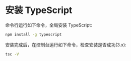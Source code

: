 # 安装 TypeScript

命令行运行如下命令，全局安装 TypeScript:

```bash
npm install -g typescript
```

安装完成后，在控制台运行如下命令，检查安装是否成功(3.x):

```bash
tsc -V
```
